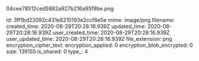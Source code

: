04cee78512ced5882a927b216a95f9be.png

id: 3ff1bd23092c431e8210193e2ccf6e5e
mime: image/png
filename: 
created_time: 2020-08-29T20:28:16.939Z
updated_time: 2020-08-29T20:28:16.939Z
user_created_time: 2020-08-29T20:28:16.939Z
user_updated_time: 2020-08-29T20:28:16.939Z
file_extension: png
encryption_cipher_text: 
encryption_applied: 0
encryption_blob_encrypted: 0
size: 139155
is_shared: 0
type_: 4